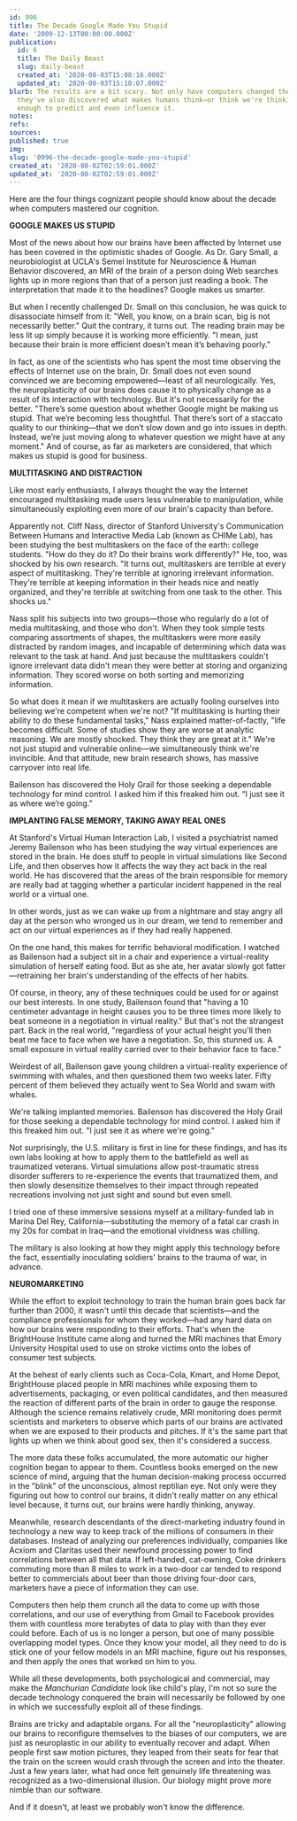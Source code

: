 ```yaml
---
id: 996
title: The Decade Google Made You Stupid
date: '2009-12-13T00:00:00.000Z'
publication:
  id: 6
  title: The Daily Beast
  slug: daily-beast
  created_at: '2020-08-03T15:08:16.000Z'
  updated_at: '2020-08-03T15:10:07.000Z'
blurb: The results are a bit scary. Not only have computers changed the way we think,
  they've also discovered what makes humans think—or think we're thinking. At least
  enough to predict and even influence it.
notes: 
refs: 
sources: 
published: true
img: 
slug: '0996-the-decade-google-made-you-stupid'
created_at: '2020-08-02T02:59:01.000Z'
updated_at: '2020-08-02T02:59:01.000Z'
---
```

Here are the four things cognizant people should know about the decade when computers mastered our cognition.

**GOOGLE MAKES US STUPID**

Most of the news about how our brains have been affected by Internet use has been covered in the optimistic shades of Google. As Dr. Gary Small, a neurobiologist at UCLA's Semel Institute for Neuroscience & Human Behavior discovered, an MRI of the brain of a person doing Web searches lights up in more regions than that of a person just reading a book. The interpretation that made it to the headlines? Google makes us smarter.

But when I recently challenged Dr. Small on this conclusion, he was quick to disassociate himself from it: "Well, you know, on a brain scan, big is not necessarily better." Quit the contrary, it turns out. The reading brain may be less lit up simply because it is working more efficiently. "I mean, just because their brain is more efficient doesn’t mean it’s behaving poorly."

In fact, as one of the scientists who has spent the most time observing the effects of Internet use on the brain, Dr. Small does not even sound convinced we are becoming empowered—least of all neurologically. Yes, the neuroplasticity of our brains does cause it to physically change as a result of its interaction with technology. But it's not necessarily for the better. "There’s some question about whether Google might be making us stupid. That we’re becoming less thoughtful. That there’s sort of a staccato quality to our thinking—that we don’t slow down and go into issues in depth. Instead, we’re just moving along to whatever question we might have at any moment." And of course, as far as marketers are considered, that which makes us stupid is good for business.

**MULTITASKING AND DISTRACTION**

Like most early enthusiasts, I always thought the way the Internet encouraged multitasking made users less vulnerable to manipulation, while simultaneously exploiting even more of our brain's capacity than before.

Apparently not. Cliff Nass, director of Stanford University's Communication Between Humans and Interactive Media Lab (known as CHIMe Lab), has been studying the best multitaskers on the face of the earth: college students. "How do they do it? Do their brains work differently?" He, too, was shocked by his own research. "It turns out, multitaskers are terrible at every aspect of multitasking. They're terrible at ignoring irrelevant information. They're terrible at keeping information in their heads nice and neatly organized, and they're terrible at switching from one task to the other. This shocks us."

Nass split his subjects into two groups—those who regularly do a lot of media multitasking, and those who don't. When they took simple tests comparing assortments of shapes, the multitaskers were more easily distracted by random images, and incapable of determining which data was relevant to the task at hand. And just because the multitaskers couldn't ignore irrelevant data didn't mean they were better at storing and organizing information. They scored worse on both sorting and memorizing information.

So what does it mean if we multitaskers are actually fooling ourselves into believing we're competent when we're not? "If multitasking is hurting their ability to do these fundamental tasks," Nass explained matter-of-factly, "life becomes difficult. Some of studies show they are worse at analytic reasoning. We are mostly shocked. They think they are great at it." We're not just stupid and vulnerable online—we simultaneously think we're invincible. And that attitude, new brain research shows, has massive carryover into real life.

Bailenson has discovered the Holy Grail for those seeking a dependable technology for mind control. I asked him if this freaked him out. “I just see it as where we’re going.”

**IMPLANTING FALSE MEMORY, TAKING AWAY REAL ONES**

At Stanford's Virtual Human Interaction Lab, I visited a psychiatrist named Jeremy Bailenson who has been studying the way virtual experiences are stored in the brain. He does stuff to people in virtual simulations like Second Life, and then observes how it affects the way they act back in the real world. He has discovered that the areas of the brain responsible for memory are really bad at tagging whether a particular incident happened in the real world or a virtual one.

In other words, just as we can wake up from a nightmare and stay angry all day at the person who wronged us in our dream, we tend to remember and act on our virtual experiences as if they had really happened.

On the one hand, this makes for terrific behavioral modification. I watched as Bailenson had a subject sit in a chair and experience a virtual-reality simulation of herself eating food. But as she ate, her avatar slowly got fatter—retraining her brain's understanding of the effects of her habits.

Of course, in theory, any of these techniques could be used for or against our best interests. In one study, Bailenson found that "having a 10 centimeter advantage in height causes you to be three times more likely to beat someone in a negotiation in virtual reality." But that's not the strangest part. Back in the real world, "regardless of your actual height you'll then beat me face to face when we have a negotiation. So, this stunned us. A small exposure in virtual reality carried over to their behavior face to face."

Weirdest of all, Bailenson gave young children a virtual-reality experience of swimming with whales, and then questioned them two weeks later. Fifty percent of them believed they actually went to Sea World and swam with whales.

We're talking implanted memories. Bailenson has discovered the Holy Grail for those seeking a dependable technology for mind control. I asked him if this freaked him out. "I just see it as where we're going."

Not surprisingly, the U.S. military is first in line for these findings, and has its own labs looking at how to apply them to the battlefield as well as traumatized veterans. Virtual simulations allow post-traumatic stress disorder sufferers to re-experience the events that traumatized them, and then slowly desensitize themselves to their impact through repeated recreations involving not just sight and sound but even smell.

I tried one of these immersive sessions myself at a military-funded lab in Marina Del Rey, California—substituting the memory of a fatal car crash in my 20s for combat in Iraq—and the emotional vividness was chilling.

The military is also looking at how they might apply this technology before the fact, essentially inoculating soldiers' brains to the trauma of war, in advance.

**NEUROMARKETING**

While the effort to exploit technology to train the human brain goes back far further than 2000, it wasn't until this decade that scientists—and the compliance professionals for whom they worked—had any hard data on how our brains were responding to their efforts. That's when the BrightHouse Institute came along and turned the MRI machines that Emory University Hospital used to use on stroke victims onto the lobes of consumer test subjects.

At the behest of early clients such as Coca-Cola, Kmart, and Home Depot, BrightHouse placed people in MRI machines while exposing them to advertisements, packaging, or even political candidates, and then measured the reaction of different parts of the brain in order to gauge the response. Although the science remains relatively crude, MRI monitoring does permit scientists and marketers to observe which parts of our brains are activated when we are exposed to their products and pitches. If it's the same part that lights up when we think about good sex, then it's considered a success.

The more data these folks accumulated, the more automatic our higher cognition began to appear to them. Countless books emerged on the new science of mind, arguing that the human decision-making process occurred in the "blink" of the unconscious, almost reptilian eye. Not only were they figuring out how to control our brains, it didn't really matter on any ethical level because, it turns out, our brains were hardly thinking, anyway.

Meanwhile, research descendants of the direct-marketing industry found in technology a new way to keep track of the millions of consumers in their databases. Instead of analyzing our preferences individually, companies like Acxiom and Claritas used their newfound processing power to find correlations between all that data. If left-handed, cat-owning, Coke drinkers commuting more than 8 miles to work in a two-door car tended to respond better to commercials about beer than those driving four-door cars, marketers have a piece of information they can use.

Computers then help them crunch all the data to come up with those correlations, and our use of everything from Gmail to Facebook provides them with countless more terabytes of data to play with than they ever could before. Each of us is no longer a person, but one of many possible overlapping model types. Once they know your model, all they need to do is stick one of your fellow models in an MRI machine, figure out his responses, and then apply the ones that worked on him to you.

While all these developments, both psychological and commercial, may make the *Manchurian Candidate* look like child's play, I'm not so sure the decade technology conquered the brain will necessarily be followed by one in which we successfully exploit all of these findings.

Brains are tricky and adaptable organs. For all the "neuroplasticity" allowing our brains to reconfigure themselves to the biases of our computers, we are just as neuroplastic in our ability to eventually recover and adapt. When people first saw motion pictures, they leaped from their seats for fear that the train on the screen would crash through the screen and into the theater. Just a few years later, what had once felt genuinely life threatening was recognized as a two-dimensional illusion. Our biology might prove more nimble than our software.

And if it doesn't, at least we probably won't know the difference.

